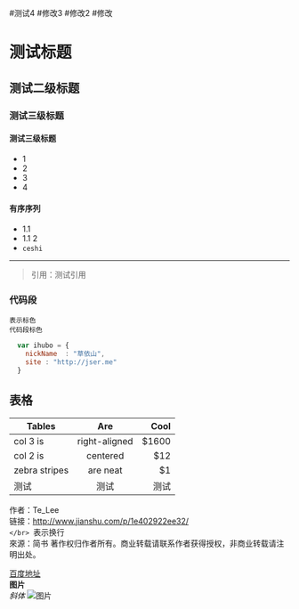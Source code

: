 #测试4
#修改3
#修改2
#修改
# 测试标题
## 测试二级标题

### 测试三级标题


#### 测试三级标题
* 1
* 2
* 3
* 4

#### 有序序列
* 1.1
* 1.1 2
* `ceshi `

***
>引用：测试引用

### 代码段

`表示标色`</br>
``` 代码段标色 ```

```javascript
  var ihubo = {
    nickName  : "草依山",
    site : "http://jser.me"
  }
```
## 表格
| Tables        | Are           | Cool  |
| ------------- |:-------------:| -----:|
| col 3 is      | right-aligned | $1600 |
| col 2 is      | centered      |   $12 |
| zebra stripes | are neat      |    $1 |
|测试           |测试|测试

作者：Te_Lee</br>
链接：http://www.jianshu.com/p/1e402922ee32/</br> `</br>
`表示换行</br>
來源：简书
著作权归作者所有。商业转载请联系作者获得授权，非商业转载请注明出处。</br>

[百度地址](https://www.baidu.com/)</br>
**图片**</br>
*斜体*
![图片](C:\Users\李入宁\Desktop\6aee7dbbgw1efffa67voyj20ix0ctq3n.jpg)
